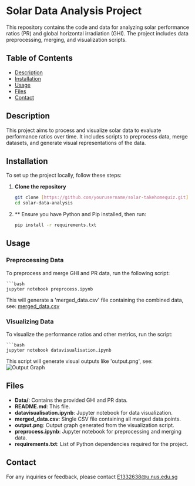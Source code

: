 # Solar Data Analysis Project

This repository contains the code and data for analyzing solar performance ratios (PR) and global horizontal irradiation (GHI). The project includes data preprocessing, merging, and visualization scripts.

## Table of Contents
- [Description](#description)
- [Installation](#installation)
- [Usage](#usage)
- [Files](#files)
- [Contact](#contact)

## Description

This project aims to process and visualize solar data to evaluate performance ratios over time. It includes scripts to preprocess data, merge datasets, and generate visual representations of the data.

## Installation

To set up the project locally, follow these steps:

1. **Clone the repository**
   ```bash
   git clone [https://github.com/yourusername/solar-takehomequiz.git]
   cd solar-data-analysis
2. ** Ensure you have Python and Pip installed, then run:
   ```bash
   pip install -r requirements.txt

## Usage

### Preprocessing Data

To preprocess and merge GHI and PR data, run the following script:

    ```bash
    jupyter notebook preprocess.ipynb

This will generate a 'merged_data.csv' file containing the combined data, see: [merged_data.csv](merged_data.csv)

### Visualizing Data

To visualize the performance ratios and other metrics, run the script:

    ```bash
    jupyter notebook datavisualisation.ipynb

This script will generate visual outputs like 'output.png', see: ![Output Graph](output.png)

## Files

- **Data/**: Contains the provided GHI and PR data.
- **README.md**: This file.
- **datavisualisation.ipynb**: Jupyter notebook for data visualization.
- **merged_data.csv**: Single CSV file containing all merged data points.
- **output.png**: Output graph generated from the visualization script.
- **preprocess.ipynb**: Jupyter notebook for preprocessing and merging data.
- **requirements.txt**: List of Python dependencies required for the project.


## Contact

For any inquiries or feedback, please contact E1332638@u.nus.edu.sg







  
  

